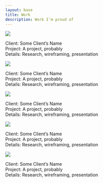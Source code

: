 ```yaml
---
layout: base
title: Work
description: Work I'm proud of
---
```


<div class="portfolio-card grid-item-5 grid-offset-2">
    <img src="https://picsum.photos/688/420?random=9">
    <p>
    Client: Some Client’s Name </br>
    Project: A project, probably</br>
    Details: Research, wireframing, presentation
    </p>
</div>

<div class="portfolio-card grid-item-5">
    <img src="https://picsum.photos/688/420?random=1">
    <p>
    Client: Some Client’s Name </br>
    Project: A project, probably</br>
    Details: Research, wireframing, presentation
    </p>
</div>

<div class="portfolio-card grid-item-3" style="place-content: end">
    <img src="https://picsum.photos/400/578?random=2">
    <p>
    Client: Some Client’s Name </br>
    Project: A project, probably</br>
    Details: Research, wireframing, presentation
    </p>
</div>

<div class="portfolio-card grid-item-3">
    <img src="https://picsum.photos/400/578?random=3">
    <p>
    Client: Some Client’s Name </br>
    Project: A project, probably</br>
    Details: Research, wireframing, presentation
    </p>
</div>

<div class="grid-spacer-1">
</div>

<div class="portfolio-card grid-item-3">
    <img src="https://picsum.photos/400/320?random=4">
    <p>
    Client: Some Client’s Name </br>
    Project: A project, probably</br>
    Details: Research, wireframing, presentation
    </p>
</div>